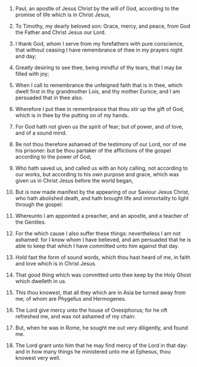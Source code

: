 1. Paul, an apostle of Jesus Christ by the will of God, according to
the promise of life which is in Christ Jesus,

2. To Timothy,
my dearly beloved son: Grace, mercy, and peace, from God the Father
and Christ Jesus our Lord.

3. I thank God, whom I serve from my forefathers with pure
conscience, that without ceasing I have remembrance of thee in my
prayers night and day;

4. Greatly desiring to see thee, being mindful
of thy tears, that I may be filled with joy;

5. When I call to
remembrance the unfeigned faith that is in thee, which dwelt first in
thy grandmother Lois, and thy mother Eunice; and I am persuaded that
in thee also.

6. Wherefore I put thee in remembrance that thou stir up the gift of
God, which is in thee by the putting on of my hands.

7. For God hath not given us the spirit of fear; but of power, and of
love, and of a sound mind.

8. Be not thou therefore ashamed of the testimony of our Lord, nor of
me his prisoner: but be thou partaker of the afflictions of the gospel
according to the power of God;

9. Who hath saved us, and called us
with an holy calling, not according to our works, but according to his
own purpose and grace, which was given us in Christ Jesus before the
world began,

10. But is now made manifest by the appearing of our
Saviour Jesus Christ, who hath abolished death, and hath brought life
and immortality to light through the gospel:

11. Whereunto I am
appointed a preacher, and an apostle, and a teacher of the Gentiles.

12. For the which cause I also suffer these things: nevertheless I am
not ashamed: for I know whom I have believed, and am persuaded that he
is able to keep that which I have committed unto him against that day.

13. Hold fast the form of sound words, which thou hast heard of me,
in faith and love which is in Christ Jesus.

14. That good thing which was committed unto thee keep by the Holy
Ghost which dwelleth in us.

15. This thou knowest, that all they which are in Asia be turned away
from me; of whom are Phygellus and Hermogenes.

16. The Lord give mercy unto the house of Onesiphorus; for he oft
refreshed me, and was not ashamed of my chain:

17. But, when he was
in Rome, he sought me out very diligently, and found me.

18. The Lord grant unto him that he may find mercy of the Lord in
that day: and in how many things he ministered unto me at Ephesus,
thou knowest very well.